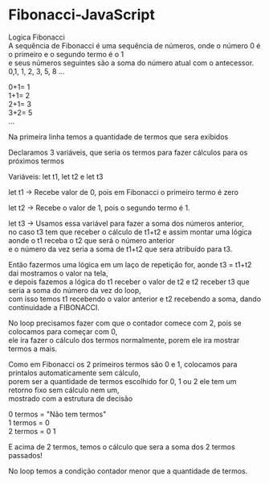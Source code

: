 # Fibonacci-JavaScript <br/>

Logica Fibonacci<br/>
A sequência de Fibonacci é uma sequência de números, onde o número 0 é o primeiro e o segundo termo é o 1<br/>
e seus números seguintes são a soma do número atual com o antecessor.
0,1, 1, 2, 3, 5, 8 ...

0+1= 1<br/>
1+1= 2<br/>
2+1= 3<br/>
3+2= 5<br/>
...

Na primeira linha temos a quantidade de termos que sera exibidos<br/>

Declaramos 3 variáveis, que seria os termos para fazer cálculos para os próximos termos<br/>

Variáveis: let t1, let t2 e let t3<br/>

let t1 -> Recebe valor de 0, pois em Fibonacci o primeiro termo é zero<br/>

let t2 -> Recebe o valor de 1, pois o segundo termo é 1.<br/>

let t3 -> Usamos essa variável para fazer a soma dos números anterior,<br/>
no caso t3 tem que receber o cálculo de t1+t2 e assim montar uma lógica aonde o t1 receba o t2 que será o número anterior<br/>
e o número da vez seria a soma de t1+t2 que sera atribuído para t3.<br/>

Então fazermos uma lógica em um laço de repetição for, aonde t3 = t1+t2 dai mostramos o valor na tela,<br/>
e depois fazemos a lógica do t1 receber o valor de t2 e t2 receber t3 que seria a soma do número da vez do loop,<br/>
com isso temos t1 recebendo o valor anterior e t2 recebendo a soma, dando continuidade a FIBONACCI.<br/>

No loop precisamos fazer com que o contador comece com 2, pois se colocamos para começar com 0,<br/>
ele ira fazer o cálculo dos termos normalmente, porem ele ira mostrar termos a mais.<br/>

Como em Fibonacci os 2 primeiros termos são 0 e 1, colocamos para printalos automaticamente sem cálculo,<br/>
porem ser a quantidade de termos escolhido for 0, 1 ou 2 ele tem um retorno fixo sem cálculo nem um,<br/>
mostrado com a estrutura de decisão<br/>

0 termos = "Não tem termos"<br/> 
1 termos = 0<br/> 
2 termos = 0 1<br/>

E acima de 2 termos, temos o cálculo que sera a soma dos 2 termos passados!<br/>

No loop temos a condição contador menor que a quantidade de termos.<br/>
